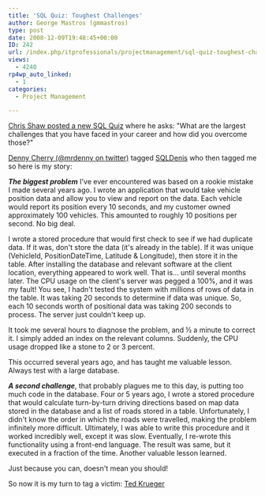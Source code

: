 ```yaml
---
title: 'SQL Quiz: Toughest Challenges'
author: George Mastros (gmmastros)
type: post
date: 2008-12-09T19:48:45+00:00
ID: 242
url: /index.php/itprofessionals/projectmanagement/sql-quiz-toughest-challenges/
views:
  - 4240
rp4wp_auto_linked:
  - 1
categories:
  - Project Management

---
```

[Chris Shaw posted a new SQL Quiz][1] where he asks: "What are the largest challenges that you have faced in your career and how did you overcome those?"

[Denny Cherry (@mrdenny on twitter)][2] tagged [SQLDenis][3] who then tagged me so here is my story:

_**The biggest problem**_ I've ever encountered was based on a rookie mistake I made several years ago. I wrote an application that would take vehicle position data and allow you to view and report on the data. Each vehicle would report its position every 10 seconds, and my customer owned approximately 100 vehicles. This amounted to roughly 10 positions per second. No big deal.

I wrote a stored procedure that would first check to see if we had duplicate data. If it was, don't store the data (it's already in the table). If it was unique (VehicleId, PositionDateTime, Latitude & Longitude), then store it in the table. After installing the database and relevant software at the client location, everything appeared to work well. That is... until several months later. The CPU usage on the client's server was pegged a 100%, and it was my fault! You see, I hadn't tested the system with millions of rows of data in the table. It was taking 20 seconds to determine if data was unique. So, each 10 seconds worth of positional data was taking 200 seconds to process. The server just couldn't keep up.
  
It took me several hours to diagnose the problem, and ½ a minute to correct it. I simply added an index on the relevant columns. Suddenly, the CPU usage dropped like a stone to 2 or 3 percent.

This occurred several years ago, and has taught me valuable lesson. Always test with a large database.

_**A second challenge**_, that probably plagues me to this day, is putting too much code in the database. Four or 5 years ago, I wrote a stored procedure that would calculate turn-by-turn driving directions based on map data stored in the database and a list of roads stored in a table. Unfortunately, I didn't know the order in which the roads were travelled, making the problem infinitely more difficult. Ultimately, I was able to write this procedure and it worked incredibly well, except it was slow. Eventually, I re-wrote this functionality using a front-end language. The result was same, but it executed in a fraction of the time. Another valuable lesson learned. 

Just because you can, doesn't mean you should! 

So now it is my turn to tag a victim: [Ted Krueger][4]

 [1]: http://chrisshaw.wordpress.com/2008/12/09/sql-quiz-part-2-2/
 [2]: http://itknowledgeexchange.techtarget.com/sql-server
 [3]: http://sqlblog.com/blogs/denis_gobo/archive/2008/12/09/10409.aspx
 [4]: /index.php/ITProfessionals/EthicsIT/an-ego-will-only-hurt-you-toughest-chall